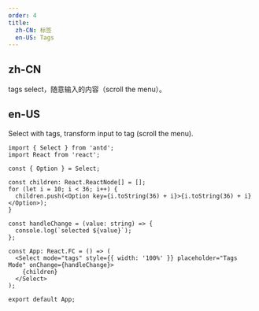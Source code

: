 ```yaml
---
order: 4
title:
  zh-CN: 标签
  en-US: Tags
---
```


## zh-CN

tags select，随意输入的内容（scroll the menu）。

## en-US

Select with tags, transform input to tag (scroll the menu).

```tsx
import { Select } from 'antd';
import React from 'react';

const { Option } = Select;

const children: React.ReactNode[] = [];
for (let i = 10; i < 36; i++) {
  children.push(<Option key={i.toString(36) + i}>{i.toString(36) + i}</Option>);
}

const handleChange = (value: string) => {
  console.log(`selected ${value}`);
};

const App: React.FC = () => (
  <Select mode="tags" style={{ width: '100%' }} placeholder="Tags Mode" onChange={handleChange}>
    {children}
  </Select>
);

export default App;
```
